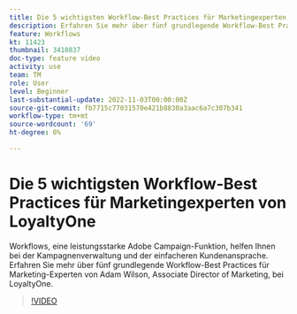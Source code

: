 ```yaml
---
title: Die 5 wichtigsten Workflow-Best Practices für Marketingexperten von LoyaltyOne
description: Erfahren Sie mehr über fünf grundlegende Workflow-Best Practices für Marketing-Experten von Adam Wilson, Associate Director of Marketing, bei LoyaltyOne.
feature: Workflows
kt: 11423
thumbnail: 3410837
doc-type: feature video
activity: use
team: TM
role: User
level: Beginner
last-substantial-update: 2022-11-03T00:00:00Z
source-git-commit: fb7715c77031570e421b8830a3aac6a7c307b341
workflow-type: tm+mt
source-wordcount: '69'
ht-degree: 0%

---
```



# Die 5 wichtigsten Workflow-Best Practices für Marketingexperten von LoyaltyOne

Workflows, eine leistungsstarke Adobe Campaign-Funktion, helfen Ihnen bei der Kampagnenverwaltung und der einfacheren Kundenansprache. Erfahren Sie mehr über fünf grundlegende Workflow-Best Practices für Marketing-Experten von Adam Wilson, Associate Director of Marketing, bei LoyaltyOne.

>[!VIDEO](https://video.tv.adobe.com/v/3410837?quality=12)
